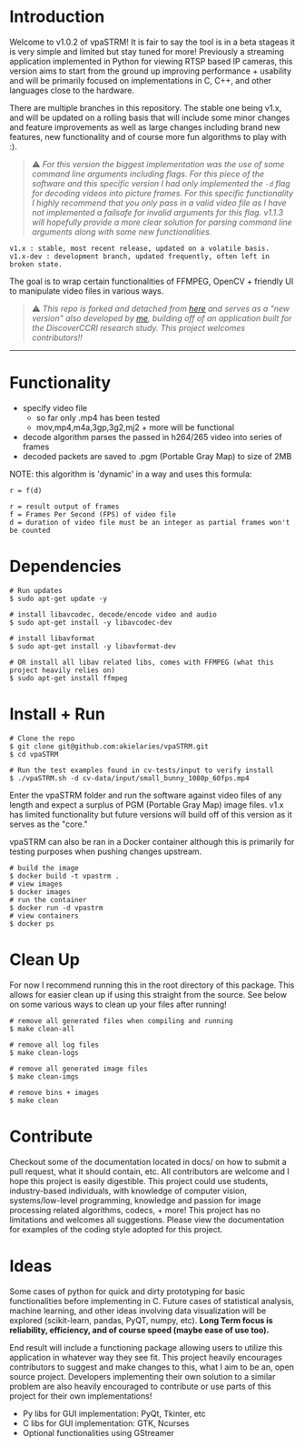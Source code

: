 # Introduction
Welcome to v1.0.2 of vpaSTRM! It is fair to say the tool is in a beta 
stageas it is very simple and limited but stay tuned for more! 
Previously a streaming application implemented in Python for viewing 
RTSP based IP cameras, this version aims to start from the ground up 
improving performance + usability and will be primarily focused on 
implementations in C, C++, and other languages close to the hardware.

There are multiple branches in this repository. The stable one being v1.x, 
and will be updated on a rolling basis that will include some minor changes 
and feature improvements as well as large changes including brand new features, 
new functionality and of course more fun algorithms to play with :).

> :warning: *For this version the biggest implementation was the use of some command line
arguments including flags. For this piece of the software and this specific version
I had only implemented the `-d` flag for decoding videos into picture frames. For
this specific functionality I highly recommend that you only pass in a valid video 
file as I have not implemented a failsafe for invalid arguments for this flag. 
v1.1.3 will hopefully provide a more clear solution for parsing command line arguments
along with some new functionalities.*

```
v1.x : stable, most recent release, updated on a volatile basis. 
v1.x-dev : development branch, updated frequently, often left in broken state. 
```

The goal is to wrap certain functionalities of FFMPEG, OpenCV + friendly UI 
to manipulate video files in various ways.

> :warning: *This repo is forked and detached from [here](https://github.com/DiscoverCCRI/ip_cam) and serves
as a "new version" also developed by [me](https://github.com/akielaries), building off of an application
built for the DiscoverCCRI research study. This project welcomes contributors!!*
---

# Functionality
- specify video file 
  - so far only .mp4 has been tested
  - mov,mp4,m4a,3gp,3g2,mj2 + more will be functional 
- decode algorithm parses the passed in h264/265 video into series of frames  
- decoded packets are saved to .pgm (Portable Gray Map) to size of 2MB

NOTE: this algorithm is 'dynamic' in a way and uses this formula:
```
r = f(d)

r = result output of frames
f = Frames Per Second (FPS) of video file
d = duration of video file must be an integer as partial frames won't be counted
```

# Dependencies
```
# Run updates
$ sudo apt-get update -y

# install libavcodec, decode/encode video and audio
$ sudo apt-get install -y libavcodec-dev

# install libavformat
$ sudo apt-get install -y libavformat-dev

# OR install all libav related libs, comes with FFMPEG (what this project heavily relies on)
$ sudo apt-get install ffmpeg
```

# Install + Run
```
# Clone the repo
$ git clone git@github.com:akielaries/vpaSTRM.git
$ cd vpaSTRM

# Run the test examples found in cv-tests/input to verify install
$ ./vpaSTRM.sh -d cv-data/input/small_bunny_1080p_60fps.mp4
```
Enter the vpaSTRM folder and run the software against video files of any length and expect
a surplus of PGM (Portable Gray Map) image files. v1.x has limited functionality but
future versions will build off of this version as it serves as the "core."

vpaSTRM can also be ran in a Docker container although this is primarily for testing 
purposes when pushing changes upstream. 
```
# build the image
$ docker build -t vpastrm .
# view images
$ docker images
# run the container
$ docker run -d vpastrm
# view containers
$ docker ps
```

# Clean Up
For now I recommend running this in the root directory of this package. This allows for easier clean up
if using this straight from the source. See below on some various ways to clean up your files after running!

```
# remove all generated files when compiling and running
$ make clean-all

# remove all log files
$ make clean-logs

# remove all generated image files
$ make clean-imgs

# remove bins + images
$ make clean
```

# Contribute
Checkout some of the documentation located in docs/ on how to submit a pull 
request, what it should contain, etc. All contributors are welcome and I hope 
this project is easily digestible. This project could use students, 
industry-based individuals, with knowledge of computer vision, 
systems/low-level programming, knowledge and passion for image processing 
related algorithms, codecs, + more! This project has no limitations and 
welcomes all suggestions. Please view the documentation for examples of
the coding style adopted for this project. 


# Ideas
Some cases of python for quick and dirty prototyping for basic
functionalities before implementing in C. Future cases of
statistical analysis, machine learning, and other ideas involving 
data visualization will be explored (scikit-learn, pandas, PyQT, numpy, 
etc). **Long Term focus is reliability, efficiency, and of course speed 
(maybe ease of use too).**

End result will include a functioning package allowing users to utilize 
this application in whatever way they see fit. This project heavily encourages
contributors to suggest and make changes to this, what I aim to be an, open source 
project. Developers implementing their own solution to a similar problem are also
heavily encouraged to contribute or use parts of this project for their own
implementations!

- Py libs for GUI implementation: PyQt, Tkinter, etc
- C libs for GUI implementation: GTK, Ncurses
- Optional functionalities using GStreamer
